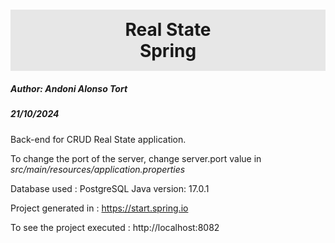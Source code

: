 <h1
style="background:#e7e7e7;
text-align:center;
padding: 15px 0;"
>Real State <br/>Spring</h1>

<h5>Author: Andoni Alonso Tort</h5>
<h5>21/10/2024</h5>

Back-end for CRUD Real State application.

To change the port of the server, change server.port value in <i>src/main/resources/application.properties</i>

Database used : PostgreSQL
Java version: 17.0.1

Project generated in : https://start.spring.io

To see the project executed : http://localhost:8082


